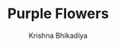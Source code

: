 ---
#YAML part
layout: post
title: Purple Flowers
author: Krishna Bhikadiya 
description: "Purple coloured flowers under the shining bright sun"
categories: pictures
image: "{{ site.baseurl }}/assets/images/Pictures/Flowers1-Krishna_Bhikadiya.jpg"
---